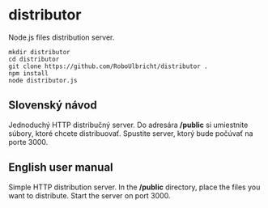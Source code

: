 # distributor
Node.js files distribution server.

```
mkdir distributor
cd distributor
git clone https://github.com/RoboUlbricht/distributor .
npm install
node distributor.js
```

## Slovenský návod
Jednoduchý HTTP distribučný server. Do adresára **/public** si umiestnite súbory, ktoré chcete distribuovať.
Spustite server, ktorý bude počúvať na porte 3000.

## English user manual
Simple HTTP distribution server. In the **/public** directory, place the files you want to distribute.
Start the server on port 3000.
